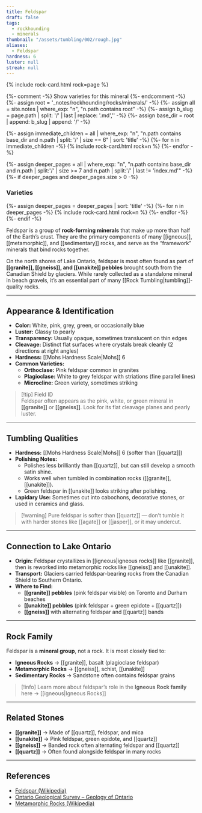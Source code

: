 ```yaml
---
title: Feldspar
draft: false
tags:
  - rockhounding
  - minerals
thumbnail: "/assets/tumbling/002/rough.jpg"
aliases:
  - Feldspar
hardness: 6
luster: null
streak: null
---
```

{% include rock-card.html rock=page %}

{%- comment -%} Show varieties for this mineral {%- endcomment -%}
{%- assign root = '_notes/rockhounding/rocks/minerals/' -%}
{%- assign all = site.notes | where_exp: "n", "n.path contains root" -%}
{%- assign b_slug = page.path | split: '/' | last | replace: '.md','' -%}
{%- assign base_dir = root | append: b_slug | append: '/' -%}

<div class="rock-card-grid">
  {%- assign immediate_children = all | where_exp: "n", "n.path contains base_dir and n.path | split: '/' | size == 6" | sort: 'title' -%}
  {%- for n in immediate_children -%}
    {% include rock-card.html rock=n %}
  {%- endfor -%}
</div>

{%- assign deeper_pages = all | where_exp: "n", "n.path contains base_dir and n.path | split:'/' | size >= 7 and n.path | split:'/' | last != 'index.md'" -%}
{%- if deeper_pages and deeper_pages.size > 0 -%}
  <h3>Varieties</h3>
  <div class="rock-card-grid">
    {%- assign deeper_pages = deeper_pages | sort: 'title' -%}
    {%- for n in deeper_pages -%}
      {% include rock-card.html rock=n %}
    {%- endfor -%}
  </div>
{%- endif -%}

Feldspar is a group of **rock-forming minerals** that make up more than half of the Earth’s crust. They are the primary components of many [[igneous]], [[metamorphic]], and [[sedimentary]] rocks, and serve as the “framework” minerals that bind rocks together.  

On the north shores of Lake Ontario, feldspar is most often found as part of **[[granite]], [[gneiss]], and [[unakite]] pebbles** brought south from the Canadian Shield by glaciers. While rarely collected as a standalone mineral in beach gravels, it’s an essential part of many [[Rock Tumbling|tumbling]]-quality rocks.

---

## Appearance & Identification
- **Color:** White, pink, grey, green, or occasionally blue  
- **Luster:** Glassy to pearly  
- **Transparency:** Usually opaque, sometimes translucent on thin edges  
- **Cleavage:** Distinct flat surfaces where crystals break cleanly (2 directions at right angles)  
- **Hardness:** [[Mohs Hardness Scale|Mohs]] 6  
- **Common Varieties:**  
  - **Orthoclase:** Pink feldspar common in granites  
  - **Plagioclase:** White to grey feldspar with striations (fine parallel lines)  
  - **Microcline:** Green variety, sometimes striking  

> [!tip] Field ID  
> Feldspar often appears as the pink, white, or green mineral in **[[granite]]** or **[[gneiss]]**. Look for its flat cleavage planes and pearly luster.  

---

## Tumbling Qualities
- **Hardness:** [[Mohs Hardness Scale|Mohs]] 6 (softer than [[quartz]])  
- **Polishing Notes:**  
  - Polishes less brilliantly than [[quartz]], but can still develop a smooth satin shine.  
  - Works well when tumbled in combination rocks ([[granite]], [[unakite]]).  
  - Green feldspar in [[unakite]] looks striking after polishing.  
- **Lapidary Use:** Sometimes cut into cabochons, decorative stones, or used in ceramics and glass.  

> [!warning] Pure feldspar is softer than [[quartz]] — don’t tumble it with harder stones like [[agate]] or [[jasper]], or it may undercut.  

---

## Connection to Lake Ontario
- **Origin:** Feldspar crystallizes in [[igneous|igneous rocks]] like [[granite]], then is reworked into metamorphic rocks like [[gneiss]] and [[unakite]].  
- **Transport:** Glaciers carried feldspar-bearing rocks from the Canadian Shield to Southern Ontario.  
- **Where to Find:**  
  - **[[granite]] pebbles** (pink feldspar visible) on Toronto and Durham beaches  
  - **[[unakite]] pebbles** (pink feldspar + green epidote + [[quartz]])  
  - **[[gneiss]]** with alternating feldspar and [[quartz]] bands  

---

## Rock Family
Feldspar is a **mineral group**, not a rock. It is most closely tied to:  
- **Igneous Rocks** → [[granite]], basalt (plagioclase feldspar)  
- **Metamorphic Rocks** → [[gneiss]], schist, [[unakite]]  
- **Sedimentary Rocks** → Sandstone often contains feldspar grains  

> [!info] Learn more about feldspar’s role in the **Igneous Rock family** here → [[igneous|Igneous Rocks]]  

---

## Related Stones
- **[[granite]]** → Made of [[quartz]], feldspar, and mica  
- **[[unakite]]** → Pink feldspar, green epidote, and [[quartz]]  
- **[[gneiss]]** → Banded rock often alternating feldspar and [[quartz]]  
- **[[quartz]]** → Often found alongside feldspar in many rocks  

---

## References
- [Feldspar (Wikipedia)](https://en.wikipedia.org/wiki/Feldspar)  
- [Ontario Geological Survey – Geology of Ontario](https://www.ontario.ca/page/geology-ontario)  
- [Metamorphic Rocks (Wikipedia)](https://en.wikipedia.org/wiki/Metamorphic_rock)  
